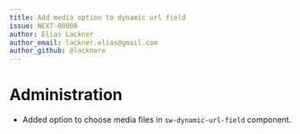 ```yaml
---
title: Add media option to dynamic url field
issue: NEXT-00000
author: Elias Lackner
author_email: lackner.elias@gmail.com
author_github: @lacknere
---
```

# Administration
* Added option to choose media files in `sw-dynamic-url-field` component.
